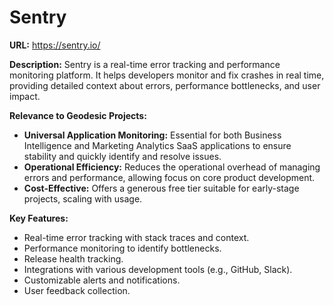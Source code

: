 # Sentry

**URL:** https://sentry.io/

**Description:** Sentry is a real-time error tracking and performance monitoring platform. It helps developers monitor and fix crashes in real time, providing detailed context about errors, performance bottlenecks, and user impact.

**Relevance to Geodesic Projects:**
- **Universal Application Monitoring:** Essential for both Business Intelligence and Marketing Analytics SaaS applications to ensure stability and quickly identify and resolve issues.
- **Operational Efficiency:** Reduces the operational overhead of managing errors and performance, allowing focus on core product development.
- **Cost-Effective:** Offers a generous free tier suitable for early-stage projects, scaling with usage.

**Key Features:**
- Real-time error tracking with stack traces and context.
- Performance monitoring to identify bottlenecks.
- Release health tracking.
- Integrations with various development tools (e.g., GitHub, Slack).
- Customizable alerts and notifications.
- User feedback collection.
